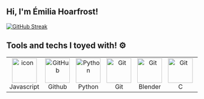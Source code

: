 ## Hi, I'm Émilia Hoarfrost!
<!--- [![EmiliaHoarfrost's GitHub stats](https://github-readme-stats.vercel.app/api?username=emiliahoarfrost)](https://github.com/emiliahoarfrost/github-readme-stats)
--->
[![GitHub Streak](https://streak-stats.demolab.com/?user=EmiliaHoarfrost&currStreakNum=2FD3EB&fire=pink&sideLabels=F00&date_format=[Y.]n.j)](https://git.io/streak-stats)

## Tools and techs I toyed with! ⚙️
<!---
> additional description
--->
<table>
    <td align="center" width="96">
        <img src="https://techstack-generator.vercel.app/js-icon.svg" alt="icon" width="65" height="65" />
      <br>Javascript
    </td>
       <td align="center" width="96">
        <img src="https://techstack-generator.vercel.app/github-icon.svg" width="65" height="65" alt="GitHub" />
      <br>Github
    </td>
    <td align="center" width="96">
        <img src="https://techstack-generator.vercel.app/python-icon.svg" width="65" height="65" alt="Python" />
      <br>Python
    </td>
    <td align="center" width="96">
        <img src="https://skillicons.dev/icons?i=git" width="65" height="65" alt="Git" />
      <br>Git
    </td>
    <td align="center" width="96">
        <img src="https://skillicons.dev/icons?i=blender" width="65" height="65" alt="Git" />
      <br>Blender
    </td>
    <td align="center" width="96">
        <img src="https://skillicons.dev/icons?i=c" width="65" height="65" alt="Git" />
      <br>C
    </td>
    <td align="center"  width="96">
        <img src="https://skillicons.dev/icons?i=html" width="65" height="65" alt="HTML" />
      <br>HTML
    </td>
    <td align="center"  width="96">
        <img src="https://skillicons.dev/icons?i=discord" width="65" height="65" alt="Discord" />
      <br>Discord
    </td>
    </td>
            <td align="center" width="96">
        <img src="https://skillicons.dev/icons?i=linux" width="65" height="65" alt="Linux" />
      <br>Linux
    </td>
        <td align="center" width="96">
        <img src="https://skillicons.dev/icons?i=vim" width="65" height="65" alt="Linux" />
      <br>Vim
    </td>
        <td align="center" width="96">
        <img src="https://skillicons.dev/icons?i=vim" width="65" height="65" alt="Godot" />
      <br>Godot
    </td>
    </td>
 </tr>
</table>
